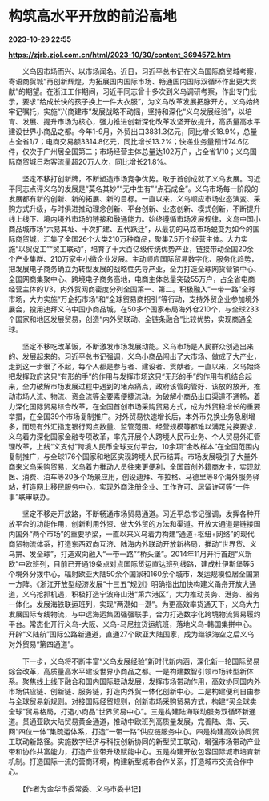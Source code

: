 # 构筑高水平开放的前沿高地

**2023-10-29 22:55**

**https://zjrb.zjol.com.cn/html/2023-10/30/content_3694572.htm**

　　义乌因市场而兴、以市场闻名。近日，习近平总书记在义乌国际商贸城考察，寄语商贸城“再创新辉煌，为拓展国内国际市场、畅通国内国际双循环作出更大贡献”的期望。在浙江工作期间，习近平同志曾十多次到义乌调研考察，作出专门批示，要求“给成长快的孩子换上一件大衣服”，为义乌改革发展把脉开方。义乌始终牢记嘱托，实施“兴商建市”发展战略不动摇，坚持和深化“义乌发展经验”，以培育、发展、提升市场为核心，强力推进创新深化改革攻坚开放提升，高质量高水平建设世界小商品之都。今年1-9月，外贸出口3831.3亿元，同比增长18.9%，总量占全省1/7；电商交易额3314.8亿元，同比增长13.2%；快递业务量预计74.6亿件，仅次于广州居全国第二；市场经营主体总量达102万户，占全省1/10；义乌国际商贸城日均客流量超20万人次，同比增长21.8%。

　　坚定不移打创新牌，不断塑造市场竞争优势。敢于首创成就了义乌发展。习近平同志点评义乌的发展是“莫名其妙”“无中生有”“点石成金”。义乌市场每一阶段的发展都有新的创新、新的拓展、新的目标。一直以来，义乌顺应市场业态演变、采购方式升级，与时俱进推动理念创新、平台创新、业态创新、模式创新，不断提升线上线下、境内境外市场的链接和融通能力。始终遵循市场发展规律，义乌中国小商品城市场“六易其址、十次扩建、五代跃迁”，从最初的马路市场蜕变为如今的国际商贸城，汇集了全国26个大类210万种商品，聚集7.5万个经营主体。大力实施“以贸促工”“贸工联动”，培育了十大百亿级传统优势产业，链接带动全国20余个产业集群、210万家中小微企业发展。主动顺应国际贸易数字化、服务化趋势，把发展电子商务确立为转型发展的战略性先导产业，全力打造全球网货营销中心、全国网商集聚中心、跨境电子商务高地，电商主体总量突破55万户，占全省电商经营主体的1/3，内外贸网商密度分列全国第一、第二。积极融入“一带一路”全球市场，大力实施“万企拓市场”和“全球贸易商招引”等行动，支持外贸企业参加境外展会，投用迪拜义乌中国小商品城，在50多个国家布局海外仓210个，与全球233个国家和地区发展贸易，创造“内外贸联动、全链条融合”比较优势，实现商通全球。

　　坚定不移吃改革饭，不断激发市场发展动能。义乌市场是人民群众创造出来的、发展起来的。习近平总书记强调，义乌小商品闯出了大市场、做成了大产业，走到这一步很了不起，每个人都是参与者、建设者、贡献者。一直以来，义乌始终把发挥政府这只“有形的手”的作用与发挥市场这只“无形的手”的作用有机结合起来，全力破解市场发展过程中遇到的堵点痛点，政府该管的管好、该放的放开，推动市场人流、物流、资金流等全要素便捷流动。为破解小商品出口渠道不通畅，着力深化国际贸易综合改革，在全国首创市场采购贸易方式，成为外贸稳增长的重要举措，在全国39个市场复制推广。对外贸易快速增长后，本外币兑换业务急剧增多，而现有外汇指定银行网点数量、监管范围、经营规模等都难以满足兑换要求，义乌着力深化国家金融专项改革，率先开展个人跨境人民币业务、个人贸易外汇管理改革，上线“义支付”跨境人民币全球支付平台，10余项“金改样本”在全国范围内复制推广，与全球176个国家和地区实现跨境人民币结算。市场发展吸引了大量外商来义乌采购贸易，义乌着力推动人员往来更便利，全国首创外籍商友卡，实现就医、消费、泊车等20多个场景应用，创设迪拜、布拉格、马德里等8个海外服务驿站，打造网上移民服务中心，实现外商注册企业、工作许可、居留许可等“一件事”联审联办。

　　坚定不移走开放路，不断畅通市场贸易通道。习近平总书记强调，发挥各种开放平台的功能作用，创新利用外资、做大外贸的方法和渠道。开放大通道是链接国内国外“两个市场”的重要桥梁，一直以来义乌着力构建“通道+枢纽+网络”的现代商贸物流体系，打造东西双向互济、陆海内外联动开放新格局，推动“世界货、义乌拼、发全球”，打造双向融入“一带一路”“桥头堡”。2014年11月开行首趟“义新欧”中欧班列，目前已开通19条点对点国际货运直达班列线路，建成杜伊斯堡等5个境外分拨中心，辐射欧亚大陆50余个国家和160余个城市，发运规模位居全国第一方阵。《浙江开放型经济发展“十三五”规划》明确指出加快构建义甬舟开放大通道，义乌抢抓机遇，积极打造宁波舟山港“第六港区”，大力推动关务、港务、船务一体化，发展海铁联运班列，实现“两港如一港”。为更高效率货通天下，义乌大力发展国际专线物流，与中远海运集团强强联手，合力打造数字化跨境物流贸易履约平台。常态化开行义乌-大阪、义乌-马尼拉货运航班，落地义乌-韩国集拼中心。开辟“义陆航”国际公路新通道，直通27个欧亚大陆国家，成为继铁海空之后义乌对外贸易“第四通道”。

　　下一步，义乌将不断丰富“义乌发展经验”新时代新内涵，深化新一轮国际贸易综合改革，高质量高水平建设世界小商品之都。一是构建数智引领市场转型新体系。聚焦线上线下融合和国内国际联动发展，发挥市场带动作用，高效协同国内外市场供应链、创新链、服务链，打造内外贸一体化创新中心。二是构建便利自由参与全球贸易新规则。对接国际经贸规则，创新市场采购贸易方式，构建“买全球卖全球”贸易格局，打造小商品“世界贸易中心”。三是构建陆海联动服务双循环新通道。贯通亚欧大陆贸易黄金通道，推动中欧班列高质量发展，完善陆、海、天、网“四位一体”集疏运体系，打造“一带一路”供应链服务中心。四是构建高效协同贸工联动新路径。实施数字经济与科技创新协同的新型贸工联动，增强市场带动产业带和协作共富能力，打造产业带升级赋能中心。五是构建开放包容国际城市培育新机制。打造国际一流的营商环境，构建新型城市合作关系，打造城市交流合作中心。

　　【作者为金华市委常委、义乌市委书记】